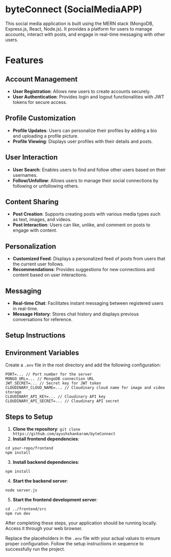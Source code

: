 # byteConnect (SocialMediaAPP) 

This social media application is built using the MERN stack (MongoDB, Express.js, React, Node.js). It provides a platform for users to manage accounts, interact with posts, and engage in real-time messaging with other users.

# Features
## Account Management
- **User Registration**: Allows new users to create accounts securely.
- **User Authentication**: Provides login and logout functionalities with JWT tokens for secure access.

## Profile Customization
- **Profile Updates**: Users can personalize their profiles by adding a bio and uploading a profile picture.
- **Profile Viewing**: Displays user profiles with their details and posts.

## User Interaction
- **User Search**: Enables users to find and follow other users based on their usernames.
- **Follow/Unfollow**: Allows users to manage their social connections by following or unfollowing others.

## Content Sharing
- **Post Creation**: Supports creating posts with various media types such as text, images, and videos.
- **Post Interaction**: Users can like, unlike, and comment on posts to engage with content.

## Personalization
- **Customized Feed**: Displays a personalized feed of posts from users that the current user follows.
- **Recommendations**: Provides suggestions for new connections and content based on user interactions.

## Messaging
- **Real-time Chat**: Facilitates instant messaging between registered users in real-time.
- **Message History**: Stores chat history and displays previous conversations for reference.

## Setup Instructions


## Environment Variables
Create a `.env` file in the root directory and add the following configuration:
```
PORT=... // Port number for the server
MONGO_URL=... // MongoDB connection URL
JWT_SECRET=... // Secret key for JWT token
CLOUDINARY_CLOUD_NAME=... // Cloudinary cloud name for image and video storage
CLOUDINARY_API_KEY=... // Cloudinary API key
CLOUDINARY_API_SECRET=... // Cloudinary API secret
```


## Steps to Setup
1. **Clone the repository**: ``` git clone https://github.com/ayushshankaram/byteConnect ```
3. **Install frontend dependencies**:
 ```
 cd your-repo/frontend
 npm install
```


3. **Install backend dependencies**:
```cd ../backend
npm install
```

4. **Start the backend server**:
```
node server.js
```

5. **Start the frontend development server**:
```
cd ../frontend/src
npm run dev
```


After completing these steps, your application should be running locally. Access it through your web browser.

Replace the placeholders in the `.env` file with your actual values to ensure proper configuration. Follow the setup instructions in sequence to successfully run the project.



